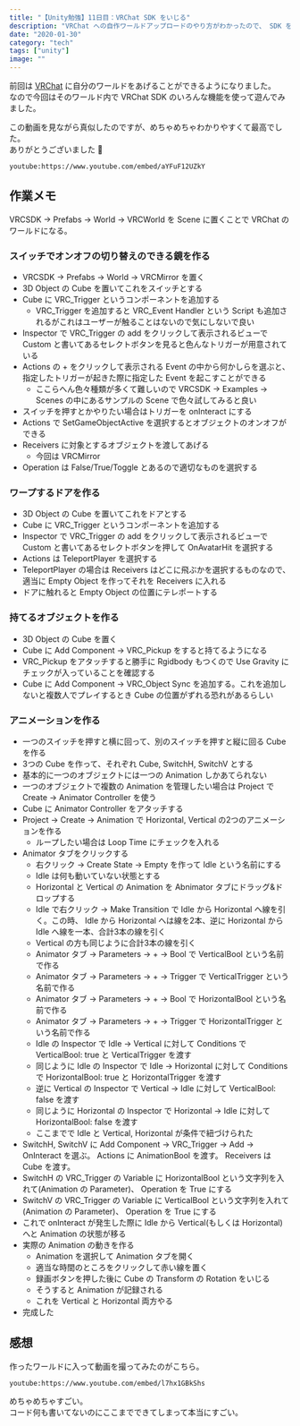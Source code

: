 ```yaml
---
title: "【Unity勉強】11日目：VRChat SDK をいじる"
description: "VRChat への自作ワールドアップロードのやり方がわかったので、 SDK をいじって色々やってみる。"
date: "2020-01-30"
category: "tech"
tags: ["unity"]
image: ""
---
```


前回は [VRChat](https://www.vrchat.com/) に自分のワールドをあげることができるようになりました。  
なので今回はそのワールド内で VRChat SDK のいろんな機能を使って遊んでみました。

この動画を見ながら真似したのですが、めちゃめちゃわかりやすくて最高でした。  
ありがとうございました :pray:

`youtube:https://www.youtube.com/embed/aYFuF12UZkY`

## 作業メモ

VRCSDK -> Prefabs -> World -> VRCWorld を Scene に置くことで VRChat のワールドになる。

### スイッチでオンオフの切り替えのできる鏡を作る

- VRCSDK -> Prefabs -> World -> VRCMirror を置く
- 3D Object の Cube を置いてこれをスイッチとする
- Cube に VRC_Trigger というコンポーネントを追加する
  - VRC_Trigger を追加すると VRC_Event Handler という Script も追加されるがこれはユーザーが触ることはないので気にしないで良い
- Inspector で VRC_Trigger の add をクリックして表示されるビューで Custom と書いてあるセレクトボタンを見ると色んなトリガーが用意されている
- Actions の + をクリックして表示される Event の中から何かしらを選ぶと、指定したトリガーが起きた際に指定した Event を起こすことができる
  - ここらへん色々種類が多くて難しいので VRCSDK -> Examples -> Scenes の中にあるサンプルの Scene で色々試してみると良い
- スイッチを押すとかやりたい場合はトリガーを onInteract にする
- Actions で SetGameObjectActive を選択するとオブジェクトのオンオフができる
- Receivers に対象とするオブジェクトを渡してあげる
  - 今回は VRCMirror
- Operation は False/True/Toggle とあるので適切なものを選択する

### ワープするドアを作る

- 3D Object の Cube を置いてこれをドアとする
- Cube に VRC_Trigger というコンポーネントを追加する
- Inspector で VRC_Trigger の add をクリックして表示されるビューで Custom と書いてあるセレクトボタンを押して OnAvatarHit を選択する
- Actions は TeleportPlayer を選択する
- TeleportPlayer の場合は Receivers はどこに飛ぶかを選択するものなので、適当に Empty Object を作ってそれを Receivers に入れる
- ドアに触れると Empty Object の位置にテレポートする

### 持てるオブジェクトを作る

- 3D Object の Cube を置く
- Cube に Add Component -> VRC_Pickup をすると持てるようになる
- VRC_Pickup をアタッチすると勝手に Rgidbody もつくので Use Gravity にチェックが入っていることを確認する
- Cube に Add Component -> VRC_Object Sync を追加する。これを追加しないと複数人でプレイするとき Cube の位置がずれる恐れがあるらしい

### アニメーションを作る

- 一つのスイッチを押すと横に回って、別のスイッチを押すと縦に回る Cube を作る
- 3つの Cube を作って、それぞれ Cube, SwitchH, SwitchV とする
- 基本的に一つのオブジェクトには一つの Animation しかあてられない
- 一つのオブジェクトで複数の Animation を管理したい場合は Project で Create -> Animator Controller を使う
- Cube に Animator Controller をアタッチする
- Project -> Create -> Animation で Horizontal, Vertical の2つのアニメーションを作る
  - ループしたい場合は Loop Time にチェックを入れる
- Animator タブをクリックする
  - 右クリック -> Create State -> Empty を作って Idle という名前にする
  - Idle は何も動いていない状態とする
  - Horizontal と Vertical の Animation を Abnimator タブにドラッグ&ドロップする
  - Idle で右クリック -> Make Transition で Idle から Horizontal へ線を引く。この時、 Idle から Horizontal へは線を2本、逆に Horizontal から Idle へ線を一本、合計3本の線を引く
  - Vertical の方も同じように合計3本の線を引く
  - Animator タブ -> Parameters -> + -> Bool で VerticalBool という名前で作る
  - Animator タブ -> Parameters -> + -> Trigger で VerticalTrigger という名前で作る
  - Animator タブ -> Parameters -> + -> Bool で HorizontalBool という名前で作る
  - Animator タブ -> Parameters -> + -> Trigger で HorizontalTrigger という名前で作る
  - Idle の Inspector で Idle -> Vertical に対して Conditions で VerticalBool: true と VerticalTrigger を渡す
  - 同じように Idle の Inspector で Idle -> Horizontal に対して Conditions で HorizontalBool: true と HorizontalTrigger を渡す
  - 逆に Vertical の Inspector で Vertical -> Idle に対して VerticalBool: false を渡す
  - 同じように Horizontal の Inspector で Horizontal -> Idle に対して HorizontalBool: false を渡す
  - ここまでで Idle と Vertical, Horizontal が条件で紐づけられた
- SwitchH, SwitchV に Add Component -> VRC_Trigger -> Add -> OnInteract を選ぶ。 Actions に AnimationBool を渡す。 Receivers は Cube を渡す。
- SwitchH の VRC_Trigger の Variable に HorizontalBool という文字列を入れて(Animation の Parameter)、 Operation を True にする
- SwitchV の VRC_Trigger の Variable に VerticalBool という文字列を入れて(Animation の Parameter)、 Operation を True にする
- これで onInteract が発生した際に Idle から Vertical(もしくは Horizontal) へと Animation の状態が移る
- 実際の Animation の動きを作る
  - Animation を選択して Animation タブを開く
  - 適当な時間のところをクリックして赤い線を置く
  - 録画ボタンを押した後に Cube の Transform の Rotation をいじる
  - そうすると Animation が記録される
  - これを Vertical と Horizontal 両方やる
- 完成した

## 感想

作ったワールドに入って動画を撮ってみたのがこちら。

`youtube:https://www.youtube.com/embed/l7hx1GBkShs`

めちゃめちゃすごい。  
コード何も書いてないのにここまでできてしまって本当にすごい。
